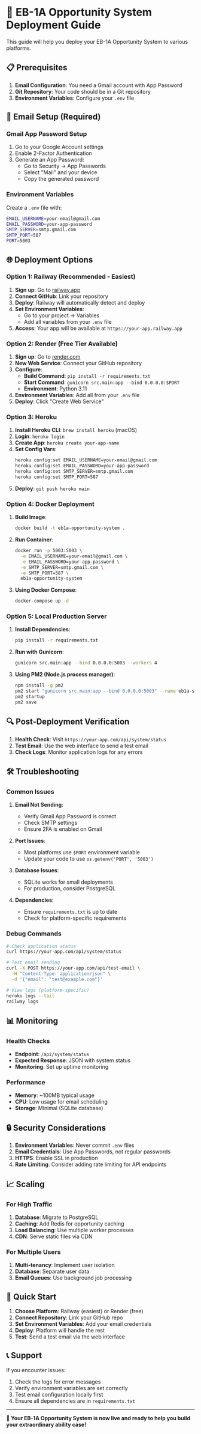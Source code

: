 # 🚀 EB-1A Opportunity System Deployment Guide

This guide will help you deploy your EB-1A Opportunity System to various platforms.

## 📋 Prerequisites

1. **Email Configuration**: You need a Gmail account with App Password
2. **Git Repository**: Your code should be in a Git repository
3. **Environment Variables**: Configure your `.env` file

## 🔧 Email Setup (Required)

### Gmail App Password Setup
1. Go to your Google Account settings
2. Enable 2-Factor Authentication
3. Generate an App Password:
   - Go to Security → App Passwords
   - Select "Mail" and your device
   - Copy the generated password

### Environment Variables
Create a `.env` file with:
```bash
EMAIL_USERNAME=your-email@gmail.com
EMAIL_PASSWORD=your-app-password
SMTP_SERVER=smtp.gmail.com
SMTP_PORT=587
PORT=5003
```

## 🌐 Deployment Options

### Option 1: Railway (Recommended - Easiest)

1. **Sign up**: Go to [railway.app](https://railway.app)
2. **Connect GitHub**: Link your repository
3. **Deploy**: Railway will automatically detect and deploy
4. **Set Environment Variables**:
   - Go to your project → Variables
   - Add all variables from your `.env` file
5. **Access**: Your app will be available at `https://your-app.railway.app`

### Option 2: Render (Free Tier Available)

1. **Sign up**: Go to [render.com](https://render.com)
2. **New Web Service**: Connect your GitHub repository
3. **Configure**:
   - **Build Command**: `pip install -r requirements.txt`
   - **Start Command**: `gunicorn src.main:app --bind 0.0.0.0:$PORT`
   - **Environment**: Python 3.11
4. **Environment Variables**: Add all from your `.env` file
5. **Deploy**: Click "Create Web Service"

### Option 3: Heroku

1. **Install Heroku CLI**: `brew install heroku` (macOS)
2. **Login**: `heroku login`
3. **Create App**: `heroku create your-app-name`
4. **Set Config Vars**:
   ```bash
   heroku config:set EMAIL_USERNAME=your-email@gmail.com
   heroku config:set EMAIL_PASSWORD=your-app-password
   heroku config:set SMTP_SERVER=smtp.gmail.com
   heroku config:set SMTP_PORT=587
   ```
5. **Deploy**: `git push heroku main`

### Option 4: Docker Deployment

1. **Build Image**:
   ```bash
   docker build -t eb1a-opportunity-system .
   ```

2. **Run Container**:
   ```bash
   docker run -p 5003:5003 \
     -e EMAIL_USERNAME=your-email@gmail.com \
     -e EMAIL_PASSWORD=your-app-password \
     -e SMTP_SERVER=smtp.gmail.com \
     -e SMTP_PORT=587 \
     eb1a-opportunity-system
   ```

3. **Using Docker Compose**:
   ```bash
   docker-compose up -d
   ```

### Option 5: Local Production Server

1. **Install Dependencies**:
   ```bash
   pip install -r requirements.txt
   ```

2. **Run with Gunicorn**:
   ```bash
   gunicorn src.main:app --bind 0.0.0.0:5003 --workers 4
   ```

3. **Using PM2 (Node.js process manager)**:
   ```bash
   npm install -g pm2
   pm2 start "gunicorn src.main:app --bind 0.0.0.0:5003" --name eb1a-system
   pm2 startup
   pm2 save
   ```

## 🔍 Post-Deployment Verification

1. **Health Check**: Visit `https://your-app.com/api/system/status`
2. **Test Email**: Use the web interface to send a test email
3. **Check Logs**: Monitor application logs for any errors

## 🛠️ Troubleshooting

### Common Issues

1. **Email Not Sending**:
   - Verify Gmail App Password is correct
   - Check SMTP settings
   - Ensure 2FA is enabled on Gmail

2. **Port Issues**:
   - Most platforms use `$PORT` environment variable
   - Update your code to use `os.getenv('PORT', '5003')`

3. **Database Issues**:
   - SQLite works for small deployments
   - For production, consider PostgreSQL

4. **Dependencies**:
   - Ensure `requirements.txt` is up to date
   - Check for platform-specific requirements

### Debug Commands

```bash
# Check application status
curl https://your-app.com/api/system/status

# Test email sending
curl -X POST https://your-app.com/api/test-email \
  -H "Content-Type: application/json" \
  -d '{"email": "test@example.com"}'

# View logs (platform-specific)
heroku logs --tail
railway logs
```

## 📊 Monitoring

### Health Checks
- **Endpoint**: `/api/system/status`
- **Expected Response**: JSON with system status
- **Monitoring**: Set up uptime monitoring

### Performance
- **Memory**: ~100MB typical usage
- **CPU**: Low usage for email scheduling
- **Storage**: Minimal (SQLite database)

## 🔒 Security Considerations

1. **Environment Variables**: Never commit `.env` files
2. **Email Credentials**: Use App Passwords, not regular passwords
3. **HTTPS**: Enable SSL in production
4. **Rate Limiting**: Consider adding rate limiting for API endpoints

## 📈 Scaling

### For High Traffic
1. **Database**: Migrate to PostgreSQL
2. **Caching**: Add Redis for opportunity caching
3. **Load Balancing**: Use multiple worker processes
4. **CDN**: Serve static files via CDN

### For Multiple Users
1. **Multi-tenancy**: Implement user isolation
2. **Database**: Separate user data
3. **Email Queues**: Use background job processing

## 🎯 Quick Start

1. **Choose Platform**: Railway (easiest) or Render (free)
2. **Connect Repository**: Link your GitHub repo
3. **Set Environment Variables**: Add your email credentials
4. **Deploy**: Platform will handle the rest
5. **Test**: Send a test email via the web interface

## 📞 Support

If you encounter issues:
1. Check the logs for error messages
2. Verify environment variables are set correctly
3. Test email configuration locally first
4. Ensure all dependencies are in `requirements.txt`

---

**🎉 Your EB-1A Opportunity System is now live and ready to help you build your extraordinary ability case!** 